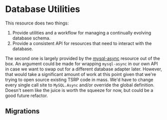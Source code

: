 # Database Utilities
This resource does two things:
1. Provide utilities and a workflow for managing a continually evolving database schema.
1. Provide a consistent API for resources that need to interact with the database.

The second one is largely provided by the [mysql-async](https://github.com/brouznouf/fivem-mysql-async) resource out of the box. An argument could be made for wrapping `mysql-async` in our own API in case we want to swap out for a different database adapter later. However, that would take a significant amount of work at this point given that we're trying to open source existing TSRP code in mass. We'd have to change every single call site to `MySQL.Async` and/or override the global definition. Doesn't seem like the juice is worth the squeeze for now, but could be a good future refactor.

## Migrations
